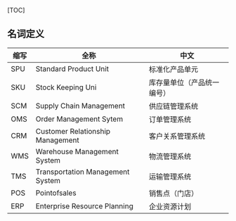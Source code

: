 <!-- @title: 【电子商务】电子商务常识？ -->
<!-- @date: 2021-10-29 16:10:21 -->
<!-- @author: Zhang Jinbao -->

[TOC]

## 名词定义

| 缩写 | 全称                             | 中文                       |
| ---- | -------------------------------- | -------------------------- |
| SPU  | Standard Product Unit            | 标准化产品单元             |
| SKU  | Stock Keeping Uni                | 库存量单位（产品统一编号） |
| SCM  | Supply Chain Management          | 供应链管理系统             |
| OMS  | Order Management Sytem           | 订单管理系统               |
| CRM  | Customer Relationship Management | 客户关系管理系统           |
| WMS  | Warehouse Management System      | 物流管理系统               |
| TMS  | Transportation Management System | 运输管理系统               |
| POS  | Pointofsales                     | 销售点（门店）             |
| ERP  | Enterprise Resource Planning     | 企业资源计划               |
